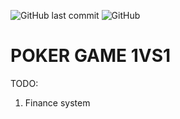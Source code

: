 ![GitHub last commit](https://img.shields.io/github/last-commit/DFGANDP/Poker-Python-GUI)  ![GitHub](https://img.shields.io/github/license/DFGANDP/Poker-Python-GUI)

# POKER GAME 1VS1




TODO:
1. Finance system
